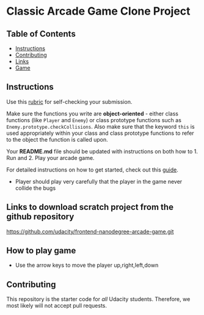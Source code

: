 # Classic Arcade Game Clone Project

## Table of Contents

-   [Instructions](#instructions)
-   [Contributing](#contributing)
-   [Links](<#Links to download scratch project from the Github repository>)
-   [Game](<#How to play game>)

## Instructions

Use this [rubric](https://review.udacity.com/#!/rubrics/15/view) for self-checking your submission.

Make sure the functions you write are **object-oriented** - either class functions (like `Player` and `Enemy`) or class prototype functions such as `Enemy.prototype.checkCollisions`. Also make sure that the keyword `this` is used appropriately within your class and class prototype functions to refer to the object the function is called upon.

Your **README.md** file should be updated with instructions on both how to 1. Run and 2. Play your arcade game.

For detailed instructions on how to get started, check out this [guide](https://docs.google.com/document/d/1v01aScPjSWCCWQLIpFqvg3-vXLH2e8_SZQKC8jNO0Dc/pub?embedded=true).

-   Player should play very carefully that the player in the game never collide the bugs

## Links to download scratch project from the github repository

<https://github.com/udacity/frontend-nanodegree-arcade-game.git>

## How to play game

-   Use the arrow keys to move the player up,right,left,down

## Contributing

This repository is the starter code for _all_ Udacity students. Therefore, we most likely will not accept pull requests.
